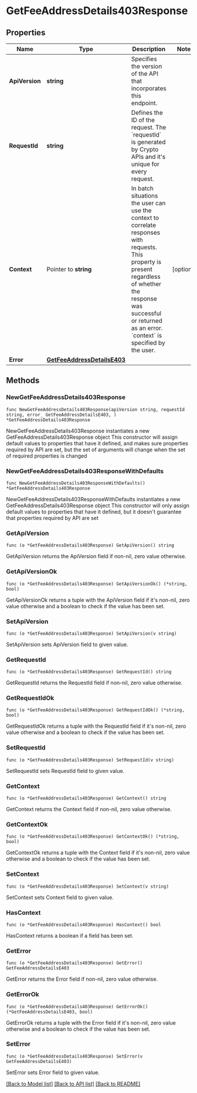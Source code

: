 # GetFeeAddressDetails403Response

## Properties

Name | Type | Description | Notes
------------ | ------------- | ------------- | -------------
**ApiVersion** | **string** | Specifies the version of the API that incorporates this endpoint. | 
**RequestId** | **string** | Defines the ID of the request. The &#x60;requestId&#x60; is generated by Crypto APIs and it&#39;s unique for every request. | 
**Context** | Pointer to **string** | In batch situations the user can use the context to correlate responses with requests. This property is present regardless of whether the response was successful or returned as an error. &#x60;context&#x60; is specified by the user. | [optional] 
**Error** | [**GetFeeAddressDetailsE403**](GetFeeAddressDetailsE403.md) |  | 

## Methods

### NewGetFeeAddressDetails403Response

`func NewGetFeeAddressDetails403Response(apiVersion string, requestId string, error_ GetFeeAddressDetailsE403, ) *GetFeeAddressDetails403Response`

NewGetFeeAddressDetails403Response instantiates a new GetFeeAddressDetails403Response object
This constructor will assign default values to properties that have it defined,
and makes sure properties required by API are set, but the set of arguments
will change when the set of required properties is changed

### NewGetFeeAddressDetails403ResponseWithDefaults

`func NewGetFeeAddressDetails403ResponseWithDefaults() *GetFeeAddressDetails403Response`

NewGetFeeAddressDetails403ResponseWithDefaults instantiates a new GetFeeAddressDetails403Response object
This constructor will only assign default values to properties that have it defined,
but it doesn't guarantee that properties required by API are set

### GetApiVersion

`func (o *GetFeeAddressDetails403Response) GetApiVersion() string`

GetApiVersion returns the ApiVersion field if non-nil, zero value otherwise.

### GetApiVersionOk

`func (o *GetFeeAddressDetails403Response) GetApiVersionOk() (*string, bool)`

GetApiVersionOk returns a tuple with the ApiVersion field if it's non-nil, zero value otherwise
and a boolean to check if the value has been set.

### SetApiVersion

`func (o *GetFeeAddressDetails403Response) SetApiVersion(v string)`

SetApiVersion sets ApiVersion field to given value.


### GetRequestId

`func (o *GetFeeAddressDetails403Response) GetRequestId() string`

GetRequestId returns the RequestId field if non-nil, zero value otherwise.

### GetRequestIdOk

`func (o *GetFeeAddressDetails403Response) GetRequestIdOk() (*string, bool)`

GetRequestIdOk returns a tuple with the RequestId field if it's non-nil, zero value otherwise
and a boolean to check if the value has been set.

### SetRequestId

`func (o *GetFeeAddressDetails403Response) SetRequestId(v string)`

SetRequestId sets RequestId field to given value.


### GetContext

`func (o *GetFeeAddressDetails403Response) GetContext() string`

GetContext returns the Context field if non-nil, zero value otherwise.

### GetContextOk

`func (o *GetFeeAddressDetails403Response) GetContextOk() (*string, bool)`

GetContextOk returns a tuple with the Context field if it's non-nil, zero value otherwise
and a boolean to check if the value has been set.

### SetContext

`func (o *GetFeeAddressDetails403Response) SetContext(v string)`

SetContext sets Context field to given value.

### HasContext

`func (o *GetFeeAddressDetails403Response) HasContext() bool`

HasContext returns a boolean if a field has been set.

### GetError

`func (o *GetFeeAddressDetails403Response) GetError() GetFeeAddressDetailsE403`

GetError returns the Error field if non-nil, zero value otherwise.

### GetErrorOk

`func (o *GetFeeAddressDetails403Response) GetErrorOk() (*GetFeeAddressDetailsE403, bool)`

GetErrorOk returns a tuple with the Error field if it's non-nil, zero value otherwise
and a boolean to check if the value has been set.

### SetError

`func (o *GetFeeAddressDetails403Response) SetError(v GetFeeAddressDetailsE403)`

SetError sets Error field to given value.



[[Back to Model list]](../README.md#documentation-for-models) [[Back to API list]](../README.md#documentation-for-api-endpoints) [[Back to README]](../README.md)


